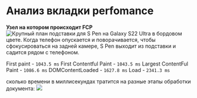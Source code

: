 # Анализ вкладки perfomance


**Узел на котором происходит FCP**
<img src="//images.samsung.com/is/image/samsung/assets/ru/2202/home/Home_B0_KV_Main-KV_1440x640_pc_preview1.jpg?imwidth=1366" alt="Крупный план подставки для S Pen на Galaxy S22 Ultra в бордовом цвете. Когда телефон опускается и поворачивается, чтобы сфокусироваться на задней камере, S Pen выходит из подставки и садится рядом с телефоном." data-target-width="">

First paint - `1043.5 ms`
First Contentful Paint - `1043.5 ms`
Largest ContentFul Paint - `1086.6 ms`
DOMContentLoaded - `1627.8 ms`
Load - `2341.3 ms`

сколько времени в миллисекундах тратится на разные этапы обработки документа: 
<img src="https://github.com/pinosol/readme-assets/blob/master/perfomance-analysis/timings.jpg" />